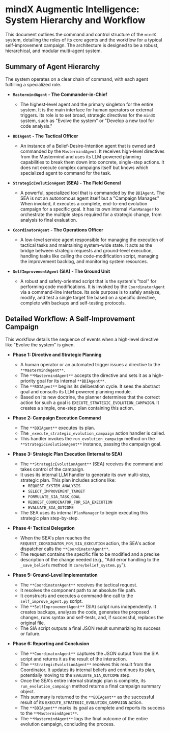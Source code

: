 # mindX Augmentic Intelligence: System Hierarchy and Workflow

This document outlines the command and control structure of the `mindX` system, detailing the roles of its core agents and the workflow for a typical self-improvement campaign. The architecture is designed to be a robust, hierarchical, and modular multi-agent system.

## Summary of Agent Hierarchy

The system operates on a clear chain of command, with each agent fulfilling a specialized role.

*   **`MastermindAgent` - The Commander-in-Chief**
    *   The highest-level agent and the primary singleton for the entire system. It is the main interface for human operators or external triggers. Its role is to set broad, strategic directives for the `mindX` system, such as "Evolve the system" or "Develop a new tool for code analysis."

*   **`BDIAgent` - The Tactical Officer**
    *   An instance of a Belief-Desire-Intention agent that is owned and commanded by the `MastermindAgent`. It receives high-level directives from the Mastermind and uses its LLM-powered planning capabilities to break them down into concrete, single-step actions. It does not execute complex campaigns itself but knows which specialized agent to command for the task.

*   **`StrategicEvolutionAgent` (SEA) - The Field General**
    *   A powerful, specialized tool that is commanded by the `BDIAgent`. The SEA is not an autonomous agent itself but a "Campaign Manager." When invoked, it executes a complete, end-to-end evolution campaign for a specific goal. It has its own internal `PlanManager` to orchestrate the multiple steps required for a strategic change, from analysis to final evaluation.

*   **`CoordinatorAgent` - The Operations Officer**
    *   A low-level service agent responsible for managing the execution of tactical tasks and maintaining system-wide state. It acts as the bridge between strategic requests and ground-level execution, handling tasks like calling the code-modification script, managing the improvement backlog, and monitoring system resources.

*   **`SelfImprovementAgent` (SIA) - The Ground Unit**
    *   A robust and safety-oriented script that is the system's "tool" for performing code modifications. It is invoked by the `CoordinatorAgent` via a command-line interface. Its sole purpose is to safely analyze, modify, and test a single target file based on a specific directive, complete with backups and self-testing protocols.

## Detailed Workflow: A Self-Improvement Campaign

This workflow details the sequence of events when a high-level directive like "Evolve the system" is given.

*   **Phase 1: Directive and Strategic Planning**
    - A human operator or an automated trigger issues a directive to the `**MastermindAgent**`.
    - The `**MastermindAgent**` accepts the directive and sets it as a high-priority goal for its internal `**BDIAgent**`.
    - The `**BDIAgent**` begins its deliberation cycle. It sees the abstract goal and consults its LLM-powered planning module.
    - Based on its new doctrine, the planner determines that the correct action for such a goal is `EXECUTE_STRATEGIC_EVOLUTION_CAMPAIGN`. It creates a simple, one-step plan containing this action.

*   **Phase 2: Campaign Execution Command**
    - The `**BDIAgent**` executes its plan.
    - The `_execute_strategic_evolution_campaign` action handler is called.
    - This handler invokes the `run_evolution_campaign` method on the `**StrategicEvolutionAgent**` instance, passing the campaign goal.

*   **Phase 3: Strategic Plan Execution (Internal to SEA)**
    - The `**StrategicEvolutionAgent**` (SEA) receives the command and takes control of the campaign.
    - It uses its internal LLM handler to generate its own multi-step, strategic plan. This plan includes actions like:
        - `REQUEST_SYSTEM_ANALYSIS`
        - `SELECT_IMPROVEMENT_TARGET`
        - `FORMULATE_SIA_TASK_GOAL`
        - `REQUEST_COORDINATOR_FOR_SIA_EXECUTION`
        - `EVALUATE_SIA_OUTCOME`
    - The SEA uses its internal `PlanManager` to begin executing this strategic plan step-by-step.

*   **Phase 4: Tactical Delegation**
    - When the SEA's plan reaches the `REQUEST_COORDINATOR_FOR_SIA_EXECUTION` action, the SEA's action dispatcher calls the `**CoordinatorAgent**`.
    - The request contains the specific file to be modified and a precise description of the change needed (e.g., "Add error handling to the `_save_beliefs` method in `core/belief_system.py`").

*   **Phase 5: Ground-Level Implementation**
    - The `**CoordinatorAgent**` receives the tactical request.
    - It resolves the component path to an absolute file path.
    - It constructs and executes a command-line call to the `self_improve_agent.py` script.
    - The `**SelfImprovementAgent**` (SIA) script runs independently. It creates backups, analyzes the code, generates the proposed changes, runs syntax and self-tests, and, if successful, replaces the original file.
    - The SIA script outputs a final JSON result summarizing its success or failure.

*   **Phase 6: Reporting and Conclusion**
    - The `**CoordinatorAgent**` captures the JSON output from the SIA script and returns it as the result of the interaction.
    - The `**StrategicEvolutionAgent**` receives this result from the Coordinator. It updates its internal beliefs and continues its plan, potentially moving to the `EVALUATE_SIA_OUTCOME` step.
    - Once the SEA's entire internal strategic plan is complete, its `run_evolution_campaign` method returns a final campaign summary object.
    - This summary is returned to the `**BDIAgent**` as the successful result of its `EXECUTE_STRATEGIC_EVOLUTION_CAMPAIGN` action.
    - The `**BDIAgent**` marks its goal as complete and reports its success to the `**MastermindAgent**`.
    - The `**MastermindAgent**` logs the final outcome of the entire evolution campaign, concluding the process.
